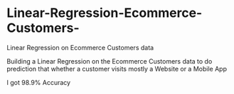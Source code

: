 # Linear-Regression-Ecommerce-Customers-
Linear Regression on Ecommerce Customers data

Building a Linear Regression on the Ecommerce Customers data to do prediction that whether a customer visits mostly
a Website or a Mobile App

I got 98.9% Accuracy
